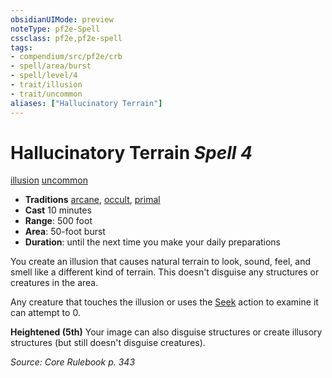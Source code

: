 ```yaml
---
obsidianUIMode: preview
noteType: pf2e-Spell
cssclass: pf2e,pf2e-spell
tags:
- compendium/src/pf2e/crb
- spell/area/burst
- spell/level/4
- trait/illusion
- trait/uncommon
aliases: ["Hallucinatory Terrain"]
---
```

# Hallucinatory Terrain *Spell 4*   
[illusion](rules/traits/illusion.md "Illusion School Trait")  [uncommon](rules/traits/uncommon.md "Uncommon Rarity Trait")  

- **Traditions** [arcane](rules/traits/arcane.md "Arcane Tradition Trait"), [occult](rules/traits/occult.md "Occult Tradition Trait"), [primal](rules/traits/primal.md "Primal Tradition Trait")
- **Cast** 10 minutes 
- **Range**: 500 foot
- **Area**: 50-foot burst
- **Duration**: until the next time you make your daily preparations

You create an illusion that causes natural terrain to look, sound, feel, and smell like a different kind of terrain. This doesn't disguise any structures or creatures in the area.

Any creature that touches the illusion or uses the [Seek](rules/actions/seek.md) action to examine it can attempt to 0.

**Heightened (5th)** Your image can also disguise structures or create illusory structures (but still doesn't disguise creatures).

*Source: Core Rulebook p. 343*
